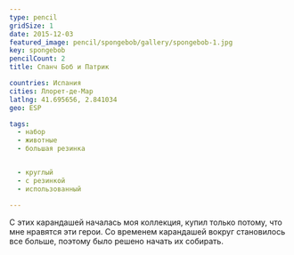 ```yaml
---
type: pencil
gridSize: 1
date: 2015-12-03
featured_image: pencil/spongebob/gallery/spongebob-1.jpg
key: spongebob
pencilCount: 2
title: Спанч Боб и Патрик

countries: Испания
cities: Ллорет-де-Мар
latlng: 41.695656, 2.841034
geo: ESP

tags:
  - набор
  - животные
  - большая резинка


  - круглый
  - с резинкой
  - использованный

---
```


С этих карандашей началась моя коллекция, купил только потому, что мне нравятся эти герои. Со временем карандашей вокруг становилось все больше, поэтому было решено начать их собирать.
